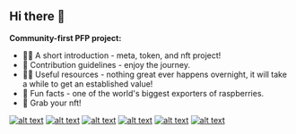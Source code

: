 ## Hi there 👋

**Community-first PFP project:** 

- 🙋‍♀️ A short introduction - meta, token, and nft project!
- 🌈 Contribution guidelines - enjoy the journey.
- 👩‍💻 Useful resources - nothing great ever happens overnight, it will take a while to get an established value!
- 🍿 Fun facts - one of the world's biggest exporters of raspberries.
- 🧙 Grab your nft!

[![alt text][1.1]][1]
[![alt text][2.1]][2]
[![alt text][3.1]][3]
[![alt text][4.1]][4]
[![alt text][5.1]][5]
[![alt text][6.1]][6]

[1.1]: https://i.imgur.com/ckarvJq.png (discord)
[2.1]: https://i.imgur.com/xozRmO6.png (github)
[3.1]: https://i.imgur.com/2ZtkugE.png (linkedin)
[4.1]: https://i.imgur.com/9HQg17g.png (twitter)
[5.1]: https://i.imgur.com/hp42vEA.png (foundico)
[6.1]: https://i.imgur.com/zub9e8m.png (etherscan)

[1]: https://discord.gg/RMka34MTEC
[2]: https://github.com/izzzy-xyz
[3]: https://www.linkedin.com/company/izzzy/
[4]: https://twitter.com/izzzy_xyz
[5]: https://foundico.com/ico/izzzy.html
[6]: https://etherscan.io/tx/0xa9d1e20bbb31e69982e5c74e09cb1cb60ef9aafa8c9aca7df4bdffe7b9381fef


